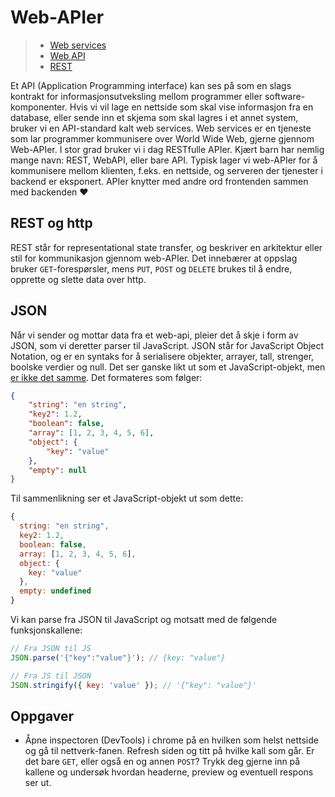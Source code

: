 # Web-APIer

> -   [Web services](https://en.wikipedia.org/wiki/Web_service)
> -   [Web API](https://en.wikipedia.org/wiki/Web_API)
> -   [REST](https://en.wikipedia.org/wiki/Representational_state_transfer)

Et API (Application Programming interface) kan ses på som en slags kontrakt for informasjonsutveksling mellom programmer eller software-komponenter. Hvis vi vil lage en nettside som skal vise informasjon fra en database, eller sende inn et skjema som skal lagres i et annet system, bruker vi en API-standard kalt web services. Web services er en tjeneste som lar programmer kommunisere over World Wide Web, gjerne gjennom Web-APIer. I stor grad bruker vi i dag RESTfulle APIer. Kjært barn har nemlig mange navn: REST, WebAPI, eller bare API. Typisk lager vi web-APIer for å kommunisere mellom klienten, f.eks. en nettside, og serveren der tjenester i backend er eksponert. APIer knytter med andre ord frontenden sammen med backenden ❤️

## REST og http

REST står for representational state transfer, og beskriver en arkitektur eller stil for kommunikasjon gjennom web-APIer. Det innebærer at oppslag bruker `GET`-forespørsler, mens `PUT`, `POST` og `DELETE` brukes til å endre, opprette og slette data over http.

## JSON

Når vi sender og mottar data fra et web-api, pleier det å skje i form av JSON, som vi deretter parser til JavaScript.
JSON står for JavaScript Object Notation, og er en syntaks for å serialisere objekter, arrayer, tall, strenger, boolske verdier og null. Det ser ganske likt ut som et JavaScript-objekt, men [er ikke det samme](http://timelessrepo.com/json-isnt-a-javascript-subset). Det formateres som følger:

```json
{
    "string": "en string",
    "key2": 1.2,
    "boolean": false,
    "array": [1, 2, 3, 4, 5, 6],
    "object": {
        "key": "value"
    },
    "empty": null
}
```

Til sammenlikning ser et JavaScript-objekt ut som dette:

```javascript
{
  string: "en string",
  key2: 1.2,
  boolean: false,
  array: [1, 2, 3, 4, 5, 6],
  object: {
    key: "value"
  },
  empty: undefined
}
```

Vi kan parse fra JSON til JavaScript og motsatt med de følgende funksjonskallene:

```javascript
// Fra JSON til JS
JSON.parse('{"key":"value"}'); // {key: "value"}
```

```javascript
// Fra JS til JSON
JSON.stringify({ key: 'value' }); // '{"key": "value"}'
```

## Oppgaver

-   Åpne inspectoren (DevTools) i chrome på en hvilken som helst nettside og gå til nettverk-fanen. Refresh siden og titt på hvilke kall som går. Er det bare `GET`, eller også en og annen `POST`? Trykk deg gjerne inn på kallene og undersøk hvordan headerne, preview og eventuell respons ser ut.
